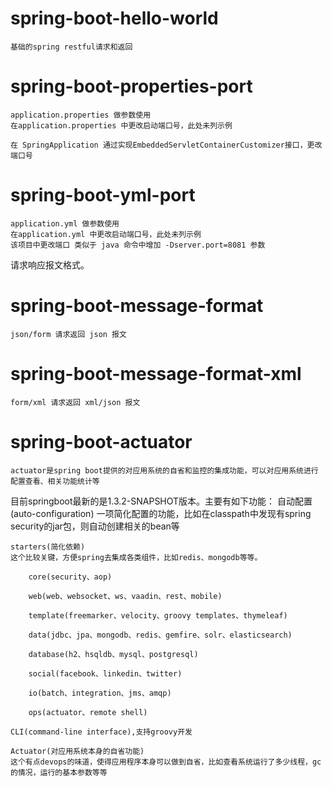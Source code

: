 # spring-boot-hello-world 
    基础的spring restful请求和返回

# spring-boot-properties-port 
    application.properties 做参数使用
    在application.properties 中更改启动端口号，此处未列示例 

    在 SpringApplication 通过实现EmbeddedServletContainerCustomizer接口，更改端口号
 
# spring-boot-yml-port 
    application.yml 做参数使用
    在application.yml 中更改启动端口号，此处未列示例 
    该项目中更改端口 类似于 java 命令中增加 -Dserver.port=8081 参数

请求响应报文格式。
# spring-boot-message-format
    json/form 请求返回 json 报文

# spring-boot-message-format-xml
    form/xml 请求返回 xml/json 报文

# spring-boot-actuator
    actuator是spring boot提供的对应用系统的自省和监控的集成功能，可以对应用系统进行配置查看、相关功能统计等

目前springboot最新的是1.3.2-SNAPSHOT版本。主要有如下功能：
    自动配置(auto-configuration)
    一项简化配置的功能，比如在classpath中发现有spring security的jar包，则自动创建相关的bean等

    starters(简化依赖)
    这个比较关键，方便spring去集成各类组件，比如redis、mongodb等等。

        core(security、aop)

        web(web、websocket、ws、vaadin、rest、mobile)

        template(freemarker、velocity、groovy templates、thymeleaf)

        data(jdbc、jpa、mongodb、redis、gemfire、solr、elasticsearch)

        database(h2、hsqldb、mysql、postgresql)

        social(facebook、linkedin、twitter)

        io(batch、integration、jms、amqp)

        ops(actuator、remote shell)

    CLI(command-line interface),支持groovy开发

    Actuator(对应用系统本身的自省功能)
    这个有点devops的味道，使得应用程序本身可以做到自省，比如查看系统运行了多少线程，gc的情况，运行的基本参数等等
